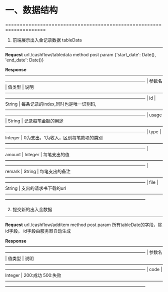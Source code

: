 # 一、数据结构
====================================================================

1. 前端展示出入金记录数据 tableData
--------------------------------------------------------------------
**Request**
url /cashflow/tabledata
method post
param {'start_date': Date(), 'end_date': Date()} 

**Response**
————————————————————————————————————————————————————————————————————
| 参数名  | 值类型   | 说明 
————————————————————————————————————————————————————————————————————
|  id    | String   | 每条记录的index,同时也是唯一识别码,
————————————————————————————————————————————————————————————————————
| usage  | String   | 记录每笔金额的用途 
————————————————————————————————————————————————————————————————————
| type   | Integer  | 0为支出，1为收入，区别每笔款项的类别 
————————————————————————————————————————————————————————————————————
| amount | Integer  | 每笔支出的值 
————————————————————————————————————————————————————————————————————
| remark | String   | 每笔支出的备注 
————————————————————————————————————————————————————————————————————
| file   | String   | 支出的请求书下载的url
————————————————————————————————————————————————————————————————————

2. 提交新的出入金数据
--------------------------------------------------------------------
**Request**
url /cashflow/additem
method post
param 所有tableDate的字段，除id字段。 id字段由服务器自动生成

**Response**
————————————————————————————————————————————————————————————————————
| 参数名  | 值类型   | 说明 
————————————————————————————————————————————————————————————————————
|  code  | Integer  | 200:成功 500:失败 
————————————————————————————————————————————————————————————————————

